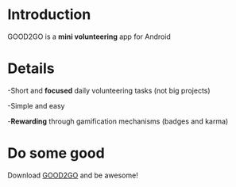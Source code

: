 # Introduction #

GOOD2GO is a **mini volunteering** app for Android


# Details #

-Short and **focused** daily volunteering tasks (not big projects)

-Simple and easy

-**Rewarding** through gamification mechanisms (badges and karma)


# Do some good #

Download [GOOD2GO](http://code.google.com/p/good2go/source/browse/trunk/GOOD2GO/bin/GOOD2GO.apk) and be awesome!


